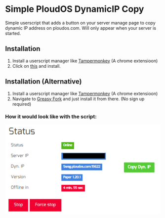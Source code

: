 # Simple PloudOS DynamicIP Copy 
Simple userscript that adds a button on your server manage page to copy dynamic IP address on ploudos.com. Will only appear when your server is started.

## Installation
1. Install a userscript manager like [Tampermonkey](https://www.tampermonkey.net/) (A chrome extensioon)
2. Click on [this](https://github.com/HageFX-78/Simple-PloudOS-DynamicIP-Copy/raw/main/PloudDynIP.user.js) and install.

## Installation (Alternative)
1. Install a userscript manager like [Tampermonkey](https://www.tampermonkey.net/) (A chrome extensioon)
2. Navigate to [Greasy Fork](https://greasyfork.org/en/scripts/471830-simple-ploudos-dynamicip-copy) and just install it from there. (No sign up required)


### How it would look like with the script:
![Screenshot of how the button would look like](result-with-dynip.PNG)
